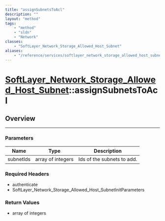 ```yaml
---
title: "assignSubnetsToAcl"
description: ""
layout: "method"
tags:
    - "method"
    - "sldn"
    - "Network"
classes:
    - "SoftLayer_Network_Storage_Allowed_Host_Subnet"
aliases:
    - "/reference/services/softlayer_network_storage_allowed_host_subnet/assignSubnetsToAcl"
---
```

# [SoftLayer_Network_Storage_Allowed_Host_Subnet](/reference/services/SoftLayer_Network_Storage_Allowed_Host_Subnet)::assignSubnetsToAcl




## Overview 


-----

### Parameters 
|Name | Type | Description |
| --- | --- | --- |
|subnetIds| array of integers| Ids of the subnets to add.|


### Required Headers
* authenticate
* SoftLayer_Network_Storage_Allowed_Host_SubnetInitParameters


### Return Values
* array of integers




